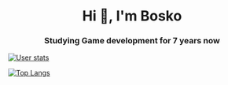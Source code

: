 <h1 align="center">Hi 👋, I'm Bosko</h1>
<h3 align="center">Studying Game development for 7 years now</h3>

[![User stats](https://github-readme-stats.vercel.app/api?username=rycon2424&show_icons=true&theme=dark)](https://github.com/anuraghazra/github-readme-stats)

[![Top Langs](https://github-readme-stats.vercel.app/api/top-langs/?username=rycon2424&&langs_count=6&theme=dark)](https://github.com/anuraghazra/github-readme-stats)
